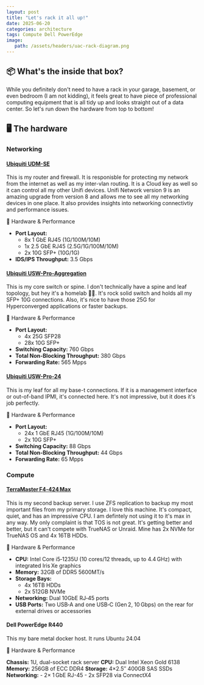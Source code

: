 ```yaml
---
layout: post
title: "Let's rack it all up!"
date: 2025-06-20
categories: architecture 
tags: Compute Dell PowerEdge
image:
   path: /assets/headers/uac-rack-diagram.png
---
```


## 📦 What's the inside that box?
While you definitely don't need to have a rack in your garage, basement, or even bedroom (I am not kidding), it feels great to have piece of professional computing equipment that is all tidy up and looks straight out of a data center. So let's run down the hardware from top to bottom!

## 🖥️ The hardware

### Networking 

#### [Ubiquiti UDM-SE](https://store.ui.com/us/en/category/all-cloud-gateways/products/udm-se)

This is my router and firewall. It is responisble for protecting my network from the internet as well as my inter-vlan routing. It is a Cloud key as well so it can control all my other Unifi devices. Unifi Network version 9 is an amazing upgrade from version 8 and allows me to see all my networking devices in one place. It also provides insights into networking connectivtiy and performance issues. 

🔧 Hardware & Performance
- **Port Layout:**
    * 8x 1 GbE RJ45 (1G/100M/10M)
    * 1x 2.5 GbE RJ45 (2.5G/1G/100M/10M)
    * 2x 10G SFP+ (10G/1G)
- **IDS/IPS Throughput:** 3.5 Gbps

#### [Ubiquiti USW-Pro-Aggregation](https://store.ui.com/us/en/category/all-switching/products/usw-pro-aggregation)

This is my core switch or spine. I don't technically have a spine and leaf topology, but hey it's a homelab 🤷‍♂️. It's rock solid switch and holds all my SFP+ 10G connections. Also, it's nice to have those 25G for Hyperconverged applications or faster backups. 

🔧 Hardware & Performance
- **Port Layout:**
    * 4x 25G SFP28
    * 28x 10G SFP+
- **Switching Capacity:** 760 Gbps
- **Total Non-Blocking Throughput:** 380 Gbps
- **Forwarding Rate:** 565 Mpps

#### [Ubiquiti USW-Pro-24](https://store.ui.com/us/en/category/all-switching/products/usw-pro-24)

This is my leaf for all my base-t connections. If it is a management interface or out-of-band IPMI, it's connected here. It's not impressive, but it does it's job perfectly.

🔧 Hardware & Performance
- **Port Layout:**
    * 24x 1 GbE RJ45 (1G/100M/10M)
    * 2x 10G SFP+
- **Switching Capacity:** 88 Gbps
- **Total Non-Blocking Throughput:** 44 Gbps
- **Forwarding Rate:** 65 Mpps

### Compute

#### [TerraMaster F4‑424 Max](https://www.terra-master.com/us/f4-424-max.html)

This is my second backup server. I use ZFS replication to backup my most important files from my primary storage. I love this machine. It's compact, quiet, and has an impressive CPU. I am defintely not using it to it's max in any way. My only complaint is that TOS is not great. It's getting better and better, but it can't compete with TrueNAS or Unraid. Mine has 2x NVMe for TrueNAS OS and 4x 16TB HDDs.

🔧 Hardware & Performance
 - **CPU:** Intel Core i5‑1235U (10 cores/12 threads, up to 4.4 GHz) with integrated Iris Xe graphics
- **Memory:** 32GB of DDR5 5600MT/s 
- **Storage Bays:**
    * 4x 16TB HDDs
    * 2x 512GB NVMe
- **Networking:** Dual 10GbE RJ‑45 ports
- **USB Ports:** Two USB‑A and one USB‑C (Gen 2, 10 Gbps) on the rear for external drives or accessories 

#### Dell PowerEdge R440

This my bare metal docker host. It runs Ubuntu 24.04 

🔧 Hardware & Performance

**Chassis:** 1U, dual-socket rack server
**CPU:** Dual Intel Xeon Gold 6138
**Memory:** 256GB of ECC DDR4
**Storage:** 4×2.5″ 400GB SAS SSDs
**Networking:**
    - 2× 1 GbE RJ-45
    - 2x SFP28 via ConnectX4

